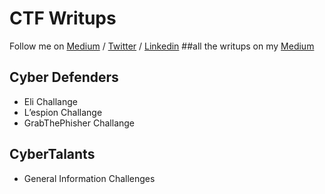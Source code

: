 # CTF Writups 

Follow me on [Medium](medium.com/@abdelrahman.attia) / [Twitter](https://twitter.com/Abood_attia) / [Linkedin](https://www.linkedin.com/in/abdelrahman-attia11/) 
##all the writups on my [Medium](medium.com/@abdelrahman.attia) 
## Cyber Defenders 
* Eli Challange
* L’espion Challange
* GrabThePhisher Challange

## CyberTalants 
* General Information Challenges
